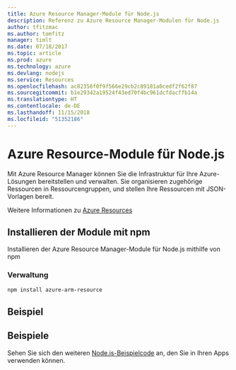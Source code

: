 ```yaml
---
title: Azure Resource Manager-Module für Node.js
description: Referenz zu Azure Resource Manager-Modulen für Node.js
author: tfitzmac
ms.author: tomfitz
manager: timlt
ms.date: 07/18/2017
ms.topic: article
ms.prod: azure
ms.technology: azure
ms.devlang: nodejs
ms.service: Resources
ms.openlocfilehash: ac82356f0f9f566e29cb2c89181a0cedf2f62f87
ms.sourcegitcommit: b1e29342a19524f43ed70f4bc961dcfdacffb14a
ms.translationtype: HT
ms.contentlocale: de-DE
ms.lasthandoff: 11/15/2018
ms.locfileid: "51352186"
---
```

# <a name="azure-resource-modules-for-nodejs"></a>Azure Resource-Module für Node.js

Mit Azure Resource Manager können Sie die Infrastruktur für Ihre Azure-Lösungen bereitstellen und verwalten. Sie organisieren zugehörige Ressourcen in Ressourcengruppen, und stellen Ihre Ressourcen mit JSON-Vorlagen bereit.

Weitere Informationen zu [Azure Resources](https://docs.microsoft.com/azure/azure-resource-manager/)

## <a name="install-the-modules-with-npm"></a>Installieren der Module mit npm

Installieren der Azure Resource Manager-Module für Node.js mithilfe von npm

### <a name="management"></a>Verwaltung

```bash
npm install azure-arm-resource
```

## <a name="example"></a>Beispiel

## <a name="samples"></a>Beispiele

Sehen Sie sich den weiteren [Node.js-Beispielcode](https://azure.microsoft.com/resources/samples/?platform=nodejs) an, den Sie in Ihren Apps verwenden können.